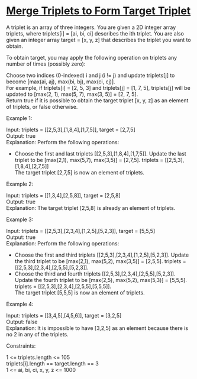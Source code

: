 # [Merge Triplets to Form Target Triplet](https://leetcode.com/problems/merge-triplets-to-form-target-triplet/)

A triplet is an array of three integers. You are given a 2D integer array triplets, where triplets[i] = [ai, bi, ci] describes the ith triplet. You are also given an integer array target = [x, y, z] that describes the triplet you want to obtain.  

To obtain target, you may apply the following operation on triplets any number of times (possibly zero):  

Choose two indices (0-indexed) i and j (i != j) and update triplets[j] to become [max(ai, aj), max(bi, bj), max(ci, cj)].  
For example, if triplets[i] = [2, 5, 3] and triplets[j] = [1, 7, 5], triplets[j] will be updated to [max(2, 1), max(5, 7), max(3, 5)] = [2, 7, 5].  
Return true if it is possible to obtain the target triplet [x, y, z] as an element of triplets, or false otherwise.  

Example 1:  

Input: triplets = [[2,5,3],[1,8,4],[1,7,5]], target = [2,7,5]  
Output: true  
Explanation: Perform the following operations:  
- Choose the first and last triplets [[2,5,3],[1,8,4],[1,7,5]]. Update the last triplet to be [max(2,1), max(5,7), max(3,5)] = [2,7,5]. triplets = [[2,5,3],[1,8,4],[2,7,5]]  
The target triplet [2,7,5] is now an element of triplets.  

Example 2:  

Input: triplets = [[1,3,4],[2,5,8]], target = [2,5,8]  
Output: true  
Explanation: The target triplet [2,5,8] is already an element of triplets.  

Example 3:  

Input: triplets = [[2,5,3],[2,3,4],[1,2,5],[5,2,3]], target = [5,5,5]  
Output: true  
Explanation: Perform the following operations:  
- Choose the first and third triplets [[2,5,3],[2,3,4],[1,2,5],[5,2,3]]. Update the third triplet to be [max(2,1), max(5,2), max(3,5)] = [2,5,5]. triplets = [[2,5,3],[2,3,4],[2,5,5],[5,2,3]].  
- Choose the third and fourth triplets [[2,5,3],[2,3,4],[2,5,5],[5,2,3]]. Update the fourth triplet to be [max(2,5), max(5,2), max(5,3)] = [5,5,5]. triplets = [[2,5,3],[2,3,4],[2,5,5],[5,5,5]].  
The target triplet [5,5,5] is now an element of triplets.  

Example 4:    

Input: triplets = [[3,4,5],[4,5,6]], target = [3,2,5]  
Output: false  
Explanation: It is impossible to have [3,2,5] as an element because there is no 2 in any of the triplets.   
 
Constraints:

1 <= triplets.length <= 105   
triplets[i].length == target.length == 3  
1 <= ai, bi, ci, x, y, z <= 1000  
